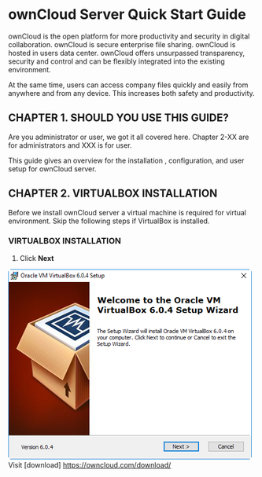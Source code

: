 # ownCloud Server Quick Start Guide

ownCloud is the open platform for more productivity and security in digital collaboration. ownCloud is secure enterprise file sharing. ownCloud is hosted in users data center. ownCloud offers unsurpassed transparency, security and control and can be flexibly integrated into the existing environment.

At the same time, users can access company files quickly and easily from anywhere and from any device. This increases both safety and productivity.

## CHAPTER 1. SHOULD YOU USE THIS GUIDE?

Are you administrator or user, we got it all covered here. Chapter 2-XX are for administrators and XXX is for user.

This guide gives an overview for the installation , configuration, and user setup for ownCloud server. 

## CHAPTER 2. VIRTUALBOX INSTALLATION

Before we install ownCloud server a virtual machine is required for virtual environment. Skip the following steps if VirtualBox is installed.

### VIRTUALBOX INSTALLATION

1. Click __Next__

![Virtual Box](https://github.com/rohit-kanwar/ownCloud-RH/blob/master/Virtual%20Box.png)
Visit [download] https://owncloud.com/download/
